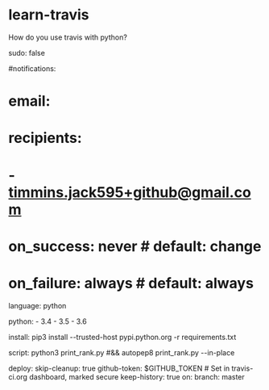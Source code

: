 # learn-travis
How do you use travis with python?

sudo: false

#notifications:
#  email:
#    recipients:
#     - timmins.jack595+github@gmail.com
#    on_success: never # default: change
#    on_failure: always # default: always

language: python

python:
	- 3.4
	- 3.5
	- 3.6

install: pip3 install --trusted-host pypi.python.org -r requirements.txt

script: python3 print_rank.py #&& autopep8 print_rank.py --in-place

deploy:
  skip-cleanup: true
  github-token: $GITHUB_TOKEN  # Set in travis-ci.org dashboard, marked secure
  keep-history: true
  on:
    branch: master